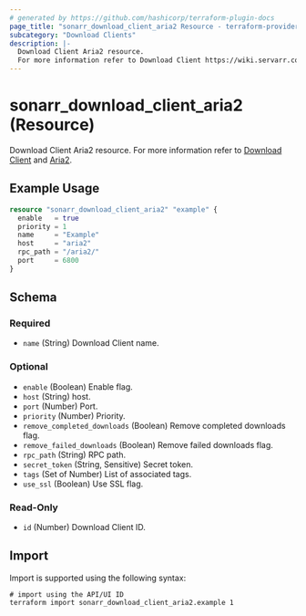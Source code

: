 ```yaml
---
# generated by https://github.com/hashicorp/terraform-plugin-docs
page_title: "sonarr_download_client_aria2 Resource - terraform-provider-sonarr"
subcategory: "Download Clients"
description: |-
  Download Client Aria2 resource.
  For more information refer to Download Client https://wiki.servarr.com/sonarr/settings#download-clients and Aria2 https://wiki.servarr.com/sonarr/supported#aria2.
---
```


# sonarr_download_client_aria2 (Resource)

<!-- subcategory:Download Clients -->
Download Client Aria2 resource.
For more information refer to [Download Client](https://wiki.servarr.com/sonarr/settings#download-clients) and [Aria2](https://wiki.servarr.com/sonarr/supported#aria2).

## Example Usage

```terraform
resource "sonarr_download_client_aria2" "example" {
  enable   = true
  priority = 1
  name     = "Example"
  host     = "aria2"
  rpc_path = "/aria2/"
  port     = 6800
}
```

<!-- schema generated by tfplugindocs -->
## Schema

### Required

- `name` (String) Download Client name.

### Optional

- `enable` (Boolean) Enable flag.
- `host` (String) host.
- `port` (Number) Port.
- `priority` (Number) Priority.
- `remove_completed_downloads` (Boolean) Remove completed downloads flag.
- `remove_failed_downloads` (Boolean) Remove failed downloads flag.
- `rpc_path` (String) RPC path.
- `secret_token` (String, Sensitive) Secret token.
- `tags` (Set of Number) List of associated tags.
- `use_ssl` (Boolean) Use SSL flag.

### Read-Only

- `id` (Number) Download Client ID.

## Import

Import is supported using the following syntax:

```shell
# import using the API/UI ID
terraform import sonarr_download_client_aria2.example 1
```
